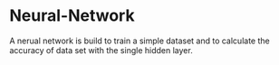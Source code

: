 # Neural-Network
A nerual network is build to train a simple dataset and to calculate the accuracy of data set with the single hidden layer.
